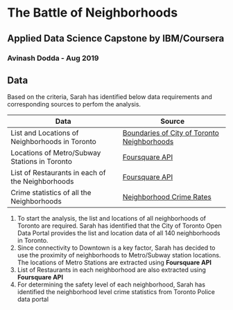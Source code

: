 # The Battle of Neighborhoods
## Applied Data Science Capstone by IBM/Coursera
### Avinash Dodda - Aug 2019

## Data

Based on the criteria, Sarah has identified below data requirements and corresponding sources to perfom the analysis.

    
| Data                                             | Source                                                                                         |
 -----------------------------------------------   | -----------------------------------------------------------------------------------------------|
| List and Locations of Neighborhoods in Toronto   | [Boundaries of City of Toronto Neighborhoods](https://open.toronto.ca/dataset/neighbourhoods/) |
| Locations of Metro/Subway Stations in Toronto    | [Foursquare API](https://developer.foursquare.com)                                              |
| List of Restaurants in each of the Neighborhoods | [Foursquare API](https://developer.foursquare.com)                                              |
| Crime statistics of all the Neighborhoods        | [Neighborhood Crime Rates](https://data.torontopolice.on.ca/datasets/neighbourhood-crime-rates-boundary-file-) |

1. To start the analysis, the list and locations of all neighborhoods of Toronto are required. Sarah has identified that the City of Toronto Open Data Portal provides the list and location data of all 140 neighborhoods in Toronto.
2. Since connectivity to Downtown is a key factor, Sarah has decided to use the proximity of neighborhoods to Metro/Subway station locations. The locations of Metro Stations are extracted using **Foursquare API**
3. List of Restaurants in each neighborhood are also extracted using **Foursquare API**
4. For determining the safety level of each neighborhood, Sarah has identified the neighborhood level crime statistics from Toronto Police data portal 
